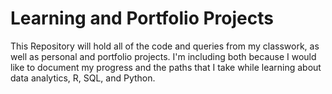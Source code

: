 # Learning and Portfolio Projects
This Repository will hold all of the code and queries from my classwork, as well as personal and portfolio projects. I'm including both because I would like to document my progress and the paths that I take while learning about data analytics, R, SQL, and Python. 
